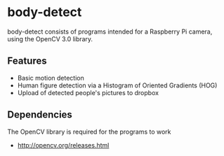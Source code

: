body-detect
========

body-detect consists of programs intended for a Raspberry Pi camera, using the OpenCV 3.0 library.

Features
--------

- Basic motion detection
- Human figure detection via a Histogram of Oriented Gradients (HOG)
- Upload of detected people's pictures to dropbox

Dependencies
--------

The OpenCV library is required for the programs to work
- http://opencv.org/releases.html
